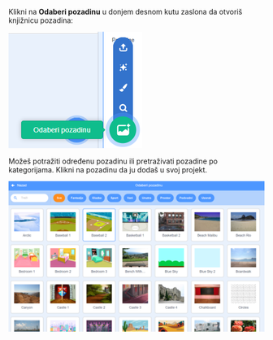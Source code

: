 Klikni na **Odaberi pozadinu** u donjem desnom kutu zaslona da otvoriš knjižnicu pozadina:

![Istaknuta ikona „Odaberi pozadinu”.](images/stage-choose.png)

Možeš potražiti određenu pozadinu ili pretraživati pozadine po kategorijama. Klikni na pozadinu da ju dodaš u svoj projekt.

![Knjižnica pozadina.](images/backdrop.png)